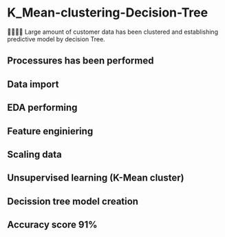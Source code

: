 # K_Mean-clustering-Decision-Tree
👨‍💻👨‍💻 Large amount of customer data has been clustered and establishing predictive model by decision Tree. 
## Processures has been performed 
## Data import
## EDA performing 
## Feature enginiering 
## Scaling data 
## Unsupervised learning (K-Mean cluster)
## Decission tree model creation 
## Accuracy score 91%
